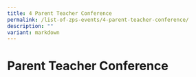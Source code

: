 ```yaml
---
title: 4 Parent Teacher Conference
permalink: /list-of-zps-events/4-parent-teacher-conference/
description: ""
variant: markdown
---
```

# **Parent Teacher Conference**